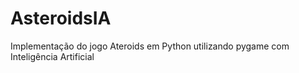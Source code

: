 # AsteroidsIA
Implementação do jogo Ateroids em Python utilizando pygame com Inteligência Artificial
